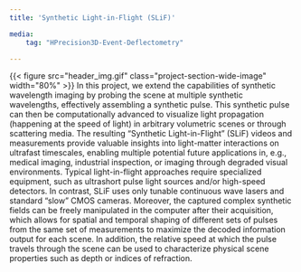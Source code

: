 ```yaml
---
title: 'Synthetic Light-in-Flight (SLiF)'

media:
    tag: "HPrecision3D-Event-Deflectometry"

---
```

{{< figure src="header_img.gif" class="project-section-wide-image" width="80%" >}}
In this project, we extend the capabilities of synthetic wavelength imaging by probing the scene at multiple synthetic wavelengths, effectively assembling a synthetic pulse. This synthetic pulse can then be computationally advanced to visualize light propagation (happening at the speed of light) in arbitrary volumetric scenes or through scattering media. The resulting “Synthetic Light-in-Flight” (SLiF) videos and measurements provide valuable insights into light-matter interactions on ultrafast timescales, enabling multiple potential future applications in, e.g., medical imaging, industrial inspection, or imaging through degraded visual environments. Typical light-in-flight approaches require specialized equipment, such as ultrashort pulse light sources and/or high-speed detectors. In contrast, SLiF uses only tunable continuous wave lasers and standard “slow” CMOS cameras. Moreover, the captured complex synthetic fields can be freely manipulated in the computer after their acquisition, which allows for spatial and temporal shaping of different sets of pulses from the same set of measurements to maximize the decoded information output for each scene. In addition, the relative speed at which the pulse travels through the scene can be used to characterize physical scene properties such as depth or indices of refraction. 